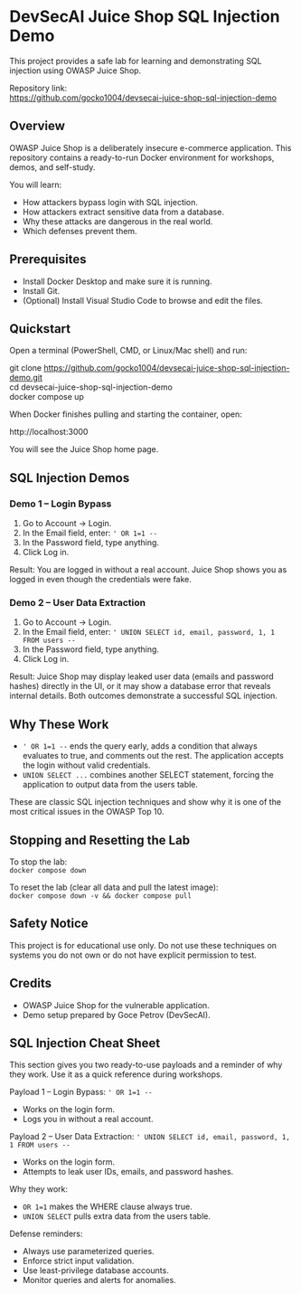 # DevSecAI Juice Shop SQL Injection Demo

This project provides a safe lab for learning and demonstrating SQL injection using OWASP Juice Shop.

Repository link:  
https://github.com/gocko1004/devsecai-juice-shop-sql-injection-demo

## Overview

OWASP Juice Shop is a deliberately insecure e-commerce application. This repository contains a ready-to-run Docker environment for workshops, demos, and self-study. 

You will learn:
- How attackers bypass login with SQL injection.
- How attackers extract sensitive data from a database.
- Why these attacks are dangerous in the real world.
- Which defenses prevent them.

## Prerequisites

- Install Docker Desktop and make sure it is running.  
- Install Git.  
- (Optional) Install Visual Studio Code to browse and edit the files.

## Quickstart

Open a terminal (PowerShell, CMD, or Linux/Mac shell) and run:

git clone https://github.com/gocko1004/devsecai-juice-shop-sql-injection-demo.git  
cd devsecai-juice-shop-sql-injection-demo  
docker compose up  

When Docker finishes pulling and starting the container, open:

http://localhost:3000

You will see the Juice Shop home page.

## SQL Injection Demos

### Demo 1 – Login Bypass

1. Go to Account → Login.  
2. In the Email field, enter: `' OR 1=1 --`  
3. In the Password field, type anything.  
4. Click Log in.  

Result: You are logged in without a real account. Juice Shop shows you as logged in even though the credentials were fake.

### Demo 2 – User Data Extraction

1. Go to Account → Login.  
2. In the Email field, enter: `' UNION SELECT id, email, password, 1, 1 FROM users --`  
3. In the Password field, type anything.  
4. Click Log in.  

Result: Juice Shop may display leaked user data (emails and password hashes) directly in the UI, or it may show a database error that reveals internal details. Both outcomes demonstrate a successful SQL injection.

## Why These Work

- `' OR 1=1 --` ends the query early, adds a condition that always evaluates to true, and comments out the rest. The application accepts the login without valid credentials.  
- `UNION SELECT ...` combines another SELECT statement, forcing the application to output data from the users table.  

These are classic SQL injection techniques and show why it is one of the most critical issues in the OWASP Top 10.

## Stopping and Resetting the Lab

To stop the lab:  
`docker compose down`

To reset the lab (clear all data and pull the latest image):  
`docker compose down -v && docker compose pull`

## Safety Notice

This project is for educational use only. Do not use these techniques on systems you do not own or do not have explicit permission to test.

## Credits

- OWASP Juice Shop for the vulnerable application.  
- Demo setup prepared by Goce Petrov (DevSecAI).

## SQL Injection Cheat Sheet

This section gives you two ready-to-use payloads and a reminder of why they work. Use it as a quick reference during workshops.

Payload 1 – Login Bypass: `' OR 1=1 --`  
- Works on the login form.  
- Logs you in without a real account.  

Payload 2 – User Data Extraction: `' UNION SELECT id, email, password, 1, 1 FROM users --`  
- Works on the login form.  
- Attempts to leak user IDs, emails, and password hashes.  

Why they work:  
- `OR 1=1` makes the WHERE clause always true.  
- `UNION SELECT` pulls extra data from the users table.  

Defense reminders:  
- Always use parameterized queries.  
- Enforce strict input validation.  
- Use least-privilege database accounts.  
- Monitor queries and alerts for anomalies.

